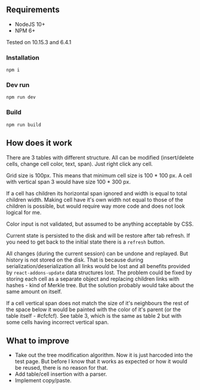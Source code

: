 ## Requirements
* NodeJS 10+
* NPM 6+

Tested on 10.15.3 and 6.4.1

### Installation
`npm i`

### Dev run
`npm run dev`

### Build
`npm run build`


## How does it work
There are 3 tables with different structure. All can be modified (insert/delete cells, change cell color, text, span). Just right click any cell.

Grid size is 100px. This means that minimum cell size is 100 * 100 px. A cell with vertical span 3 would have size 100 * 300 px.

If a cell has children its horizontal span ignored and width is equal to total children width. Making cell have it's own width not equal to those of the children is possible, but would require way more code and does not look logical for me.

Color input is not validated, but assumed to be anything acceptable by CSS.

Current state is persisted to the disk and will be restore after tab refresh. If you need to get back to the initial state there is a `refresh` button.

All changes (during the current session) can be undone and replayed. But history is not stored on the disk.
That is because during serialization/deserialization all links would be lost and all benefits provided by `react-addons-update` data structures lost. The problem could be fixed by storing each cell as a separate object and replacing children links with hashes - kind of Merkle tree. But the solution probably would take about the same amount on itself.

If a cell vertical span does not match the size of it's neighbours the rest of the space below it would be painted with the color of it's parent (or the table itself - #cfcfcf). See table 3, which is the same as table 2 but with some cells having incorrect vertical span.

## What to improve
* Take out the tree modification algorithm. Now it is just harcoded into the test page. But before I know that it works as expected or how it would be reused, there is no reason for that.
* Add table/cell insertion with a parser.
* Implement copy/paste.
